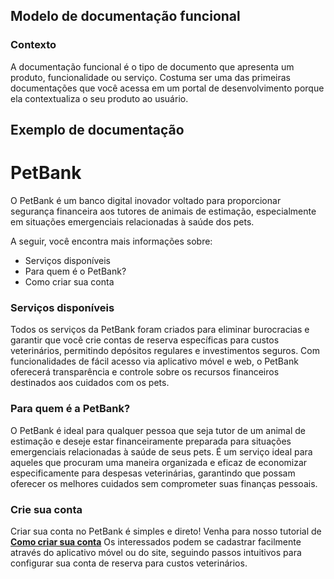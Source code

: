 ## Modelo de documentação funcional

### Contexto 
A documentação funcional é o tipo de documento que apresenta um produto, funcionalidade ou serviço. Costuma ser uma das primeiras documentações que você acessa em um portal de desenvolvimento porque ela contextualiza o seu produto ao usuário. 

## Exemplo de documentação 

# PetBank

O PetBank é um banco digital inovador voltado para proporcionar segurança financeira aos tutores de animais de estimação, especialmente em situações emergenciais relacionadas à saúde dos pets.

A seguir, você encontra mais informações sobre: 

* Serviços disponíveis
* Para quem é o PetBank?
* Como criar sua conta  


### Serviços disponíveis

Todos os serviços da PetBank foram criados para eliminar burocracias e garantir que você crie contas de reserva específicas para custos veterinários, permitindo depósitos regulares e investimentos seguros. Com funcionalidades de fácil acesso via aplicativo móvel e web, o PetBank oferecerá transparência e controle sobre os recursos financeiros destinados aos cuidados com os pets.

### Para quem é a PetBank? 

O PetBank é ideal para qualquer pessoa que seja tutor de um animal de estimação e deseje estar financeiramente preparada para situações emergenciais relacionadas à saúde de seus pets. É um serviço ideal para aqueles que procuram uma maneira organizada e eficaz de economizar especificamente para despesas veterinárias, garantindo que possam oferecer os melhores cuidados sem comprometer suas finanças pessoais.

### Crie sua conta

Criar sua conta no PetBank é simples e direto! Venha para nosso tutorial de [**Como criar sua conta**](URL)
Os interessados podem se cadastrar facilmente através do aplicativo móvel ou do site, seguindo passos intuitivos para configurar sua conta de reserva para custos veterinários.
